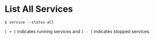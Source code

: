 # List All Services

```console
$ service --status-all
```

`[ + ]` indicates running services and `[ - ]` indicates stopped services.
